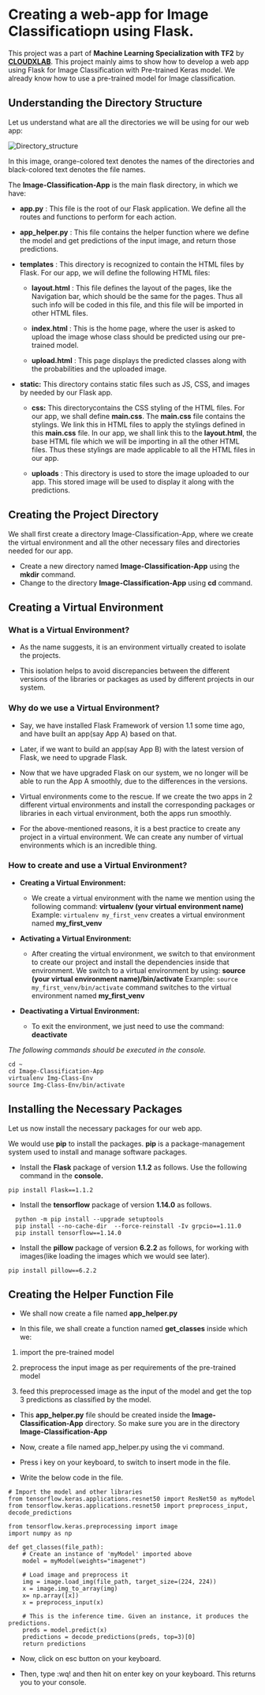 # Creating a web-app for Image Classificatiopn using Flask.

This project was a part of **Machine Learning Specialization with TF2** by [**CLOUDXLAB**](http://cloudxlab.com/). This project mainly aims to show how to develop a web app using Flask for Image Classification with Pre-trained Keras model. We already know how to use a pre-trained model for Image classification.

## Understanding the Directory Structure

Let us understand what are all the directories we will be using for our web app:

![Directory_structure](https://cxl-web-prod-uploads.s3.amazonaws.com/public/pagedown-uploads/064e9d401114e00a253002c60ac4f69c07a7918b.png)

In this image, orange-colored text denotes the names of the directories and black-colored text denotes the file names.

The **Image-Classification-App** is the main flask directory, in which we have:

- **app.py** : This file is the root of our Flask application. We define all the routes and functions to perform for each action.

- **app_helper.py** : This file contains the helper function where we define the model and get predictions of the input image, and return those predictions.

- **templates** : This directory is recognized to contain the HTML files by Flask. For our app, we will define the following HTML files:

  - **layout.html** : This file defines the layout of the pages, like the Navigation bar, which should be the same for the pages. Thus all such info will be coded in this file, and this file will be imported in other HTML files.

  - **index.html** : This is the home page, where the user is asked to upload the image whose class should be predicted using our pre-trained model.

  - **upload.html** : This page displays the predicted classes along with the probabilities and the uploaded image.

- **static:** This directory contains static files such as JS, CSS, and images by needed by our Flask app.

  - **css:** This directorycontains the CSS styling of the HTML files. For our app, we shall define **main.css**. The **main.css** file contains the stylings. We link this in HTML files to apply the stylings defined in this **main.css** file. In our app, we shall link this to the **layout.html**, the base HTML file which we will be importing in all the other HTML files. Thus these stylings are made applicable to all the HTML files in our app.

  - **uploads** : This directory is used to store the image uploaded to our app. This stored image will be used to display it along with the predictions.

## Creating the Project Directory

We shall first create a directory Image-Classification-App, where we create the virtual environment and all the other necessary files and directories needed for our app.

- Create a new directory named **Image-Classification-App** using the **mkdir** command.
- Change to the directory **Image-Classification-App** using **cd** command.

## Creating a Virtual Environment

### What is a Virtual Environment?

- As the name suggests, it is an environment virtually created to isolate the projects.

- This isolation helps to avoid discrepancies between the different versions of the libraries or packages as used by different projects in our system.

### Why do we use a Virtual Environment?

- Say, we have installed Flask Framework of version 1.1 some time ago, and have built an app(say App A) based on that.

- Later, if we want to build an app(say App B) with the latest version of Flask, we need to upgrade Flask.

- Now that we have upgraded Flask on our system, we no longer will be able to run the App A smoothly, due to the differences in the versions.

- Virtual environments come to the rescue. If we create the two apps in 2 different virtual environments and install the corresponding packages or libraries in each virtual environment, both the apps run smoothly.

- For the above-mentioned reasons, it is a best practice to create any project in a virtual environment. We can create any number of virtual environments which is an incredible thing.

### How to create and use a Virtual Environment?

- **Creating a Virtual Environment:**
  - We create a virtual environment with the name we mention using the following command: **virtualenv (your virtual environment name)**
Example: `virtualenv my_first_venv` creates a virtual environment named **my_first_venv**

- **Activating a Virtual Environment:**
  - After creating the virtual environment, we switch to that environment to create our project and install the dependencies inside that environment.
We switch to a virtual environment by using: **source (your virtual environment name)/bin/activate**
Example: `source my_first_venv/bin/activate` command switches to the virtual environment named **my_first_venv**

- **Deactivating a Virtual Environment:**
  - To exit the environment, we just need to use the command: **deactivate**

*The following commands should be executed in the console.*

```
cd ~
cd Image-Classification-App
virtualenv Img-Class-Env
source Img-Class-Env/bin/activate
```

## Installing the Necessary Packages

Let us now install the necessary packages for our web app.

We would use **pip** to install the packages. **pip** is a package-management system used to install and manage software packages.

- Install the **Flask** package of version **1.1.2** as follows. Use the following command in the **console.**

`pip install Flask==1.1.2`

- Install the **tensorflow** package of version **1.14.0** as follows.

```
  python -m pip install --upgrade setuptools
  pip install --no-cache-dir  --force-reinstall -Iv grpcio==1.11.0
  pip install tensorflow==1.14.0
```

- Install the **pillow** package of version **6.2.2** as follows, for working with images(like loading the images which we would see later).

`pip install pillow==6.2.2`

## Creating the Helper Function File

- We shall now create a file named **app_helper.py**

- In this file, we shall create a function named **get_classes** inside which we:

1. import the pre-trained model

2. preprocess the input image as per requirements of the pre-trained model

3. feed this preprocessed image as the input of the model and get the top 3 predictions as classified by the model.

- This **app_helper.py** file should be created inside the **Image-Classification-App** directory. So make sure you are in the directory **Image-Classification-App**

- Now, create a file named app_helper.py using the vi command.

- Press i key on your keyboard, to switch to insert mode in the file.

- Write the below code in the file.

```
# Import the model and other libraries
from tensorflow.keras.applications.resnet50 import ResNet50 as myModel
from tensorflow.keras.applications.resnet50 import preprocess_input, decode_predictions

from tensorflow.keras.preprocessing import image
import numpy as np

def get_classes(file_path):
    # Create an instance of 'myModel' imported above
    model = myModel(weights="imagenet")

    # Load image and preprocess it
    img = image.load_img(file_path, target_size=(224, 224))
    x = image.img_to_array(img)
    x= np.array([x])
    x = preprocess_input(x)

    # This is the inference time. Given an instance, it produces the predictions.
    preds = model.predict(x)
    predictions = decode_predictions(preds, top=3)[0]
    return predictions
```

- Now, click on esc button on your keyboard.

- Then, type :wq! and then hit on enter key on your keyboard. This returns you to your console.
